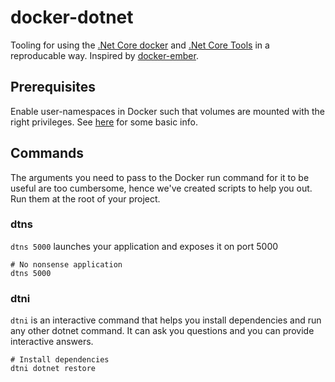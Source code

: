 # docker-dotnet

Tooling for using the [.Net Core docker](https://hub.docker.com/r/microsoft/dotnet/) and [.Net Core Tools](https://docs.microsoft.com/en-us/dotnet/articles/core/tools/) in a reproducable way. Inspired by [docker-ember](https://github.com/madnificent/docker-ember).

## Prerequisites
Enable user-namespaces in Docker such that volumes are mounted with the right privileges. See [here](http://www.jrslv.com/docker-1-10/#usernamespacesindocker) for some basic info.

## Commands
The arguments you need to pass to the Docker run command for it to be useful are too cumbersome, hence we've created scripts to help you out. Run them at the root of your project.

### dtns

`dtns 5000` launches your application and exposes it on port 5000

    # No nonsense application
    dtns 5000

### dtni

`dtni` is an interactive command that helps you install dependencies and run any other dotnet command. It can ask you questions and you can provide interactive answers.

    # Install dependencies
    dtni dotnet restore
